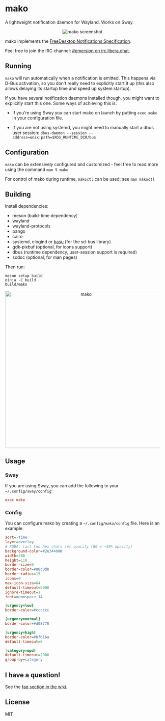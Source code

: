 # mako

A lightweight notification daemon for Wayland. Works on Sway.

<p align="center">
  <img src="https://github.com/user-attachments/assets/25582bd6-bd3b-4bb3-b248-87fa7f88e967" alt="mako screenshot">
</p>

mako implements the [FreeDesktop Notifications Specification][spec].

Feel free to join the IRC channel: [#emersion on irc.libera.chat][irc].

## Running


`mako` will run automatically when a notification is emitted. This happens via
D-Bus activation, so you don't really need to explicitly start it up (this also
allows delaying its startup time and speed up system startup).

If you have several notification daemons installed though, you might want to
explicitly start this one. Some ways of achieving this is:

- If you're using Sway you can start mako on launch by putting `exec mako` in
  your configuration file.

- If you are not using systemd, you might need to manually start a dbus user
  session: `dbus-daemon --session --address=unix:path=$XDG_RUNTIME_DIR/bus`

## Configuration

`mako` can be extensively configured and customized - feel free to read more
using the command `man 5 mako`

For control of mako during runtime, `makoctl` can be used; see `man makoctl`

## Building

Install dependencies:

* meson (build-time dependency)
* wayland
* wayland-protocols
* pango
* cairo
* systemd, elogind or [basu] (for the sd-bus library)
* gdk-pixbuf (optional, for icons support)
* dbus (runtime dependency, user-session support is required)
* scdoc (optional, for man pages)

Then run:

```shell
meson setup build
ninja -C build
build/mako
```

<p align="center">
  <img src="https://github.com/user-attachments/assets/4b32fef6-61d9-4ad1-8820-d4e5a245a76c" width="512" alt="mako">
</p>

## Usage

### Sway
If you are using Sway, you can add the following to your `~/.config/sway/config`:

```ini
exec mako
```

### Config
You can configure mako by creating a `~/.config/mako/config` file. Here is an example:

```ini
sort=-time
layer=overlay
# RGBA: last two hex chars set opacity (80 = ~50% opacity)
background-color=#2e344080
width=300
height=110
border-size=0
border-color=#88c0d0
border-radius=15
icons=0
max-icon-size=64
default-timeout=5000
ignore-timeout=1
font=monospace 14

[urgency=low]
border-color=#cccccc

[urgency=normal]
border-color=#d08770

[urgency=high]
border-color=#bf616a
default-timeout=0

[category=mpd]
default-timeout=2000
group-by=category
```

## I have a question!

See the [faq section in the wiki](https://github.com/emersion/mako/wiki/Frequently-asked-questions).

## License

MIT

[irc]: https://web.libera.chat/gamja/#emersion
[spec]: https://specifications.freedesktop.org/notification-spec/latest/
[basu]: https://github.com/emersion/basu
